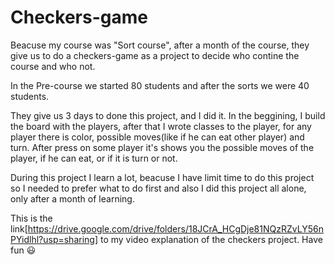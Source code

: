 # Checkers-game

Beacuse my course was "Sort course", after a month of the course, they give us to do a checkers-game as a project to decide who contine the course and who not.

In the Pre-course we started 80 students and after the sorts we were 40 students.

They give us 3 days to done this project, and I did it.
In the beggining, I build the board with the players, after that I wrote classes to the player, for any player there is color, possible moves(like if he can eat other player) and turn. After press on some player it's shows you the possible moves of the player, if he can eat, or if it is turn or not. 

During this project I learn a lot, beacuse I have limit time to do this project so I needed to prefer what to do first and also I did this project all alone, only after a month of learning.

This is the link[https://drive.google.com/drive/folders/18JCrA_HCgDje81NQzRZvLY56nPYidlhl?usp=sharing] to my video explanation of the checkers project.
Have fun :smiley:

